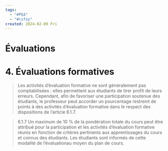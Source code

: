 ```yaml
---
tags:
  - "#PEA"
  - "#csfoy"
created: 2024-02-09 Fri
---
```


# Évaluations

# 4. Évaluations formatives
>Les activités d’évaluation formative ne sont généralement pas comptabilisées : elles permettent aux étudiants de tirer profit de leurs erreurs. Cependant, afin de favoriser une participation soutenue des étudiants, le professeur peut accorder un pourcentage restreint de points à des activités d’évaluation formative dans le respect des dispositions de l’article 6.1.7.

> 6.1.7 Un maximum de 10 % de la pondération totale du cours peut être attribué pour la participation et les activités d’évaluation formative réunis en fonction de critères pertinents aux apprentissages du cours et connus des étudiants. Les étudiants sont informés de cette modalité de l’évaluationau moyen du plan de cours.
